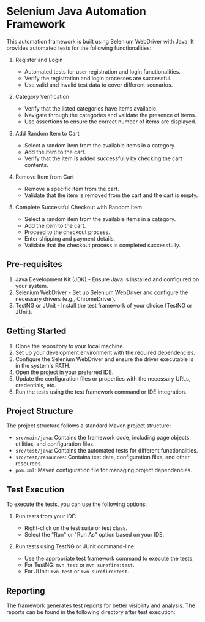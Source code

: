 # Selenium Java Automation Framework

This automation framework is built using Selenium WebDriver with Java. It provides automated tests for the following functionalities:

1. Register and Login
   - Automated tests for user registration and login functionalities.
   - Verify the registration and login processes are successful.
   - Use valid and invalid test data to cover different scenarios.

2. Category Verification
   - Verify that the listed categories have items available.
   - Navigate through the categories and validate the presence of items.
   - Use assertions to ensure the correct number of items are displayed.

3. Add Random Item to Cart
   - Select a random item from the available items in a category.
   - Add the item to the cart.
   - Verify that the item is added successfully by checking the cart contents.

4. Remove Item from Cart
   - Remove a specific item from the cart.
   - Validate that the item is removed from the cart and the cart is empty.

5. Complete Successful Checkout with Random Item
   - Select a random item from the available items in a category.
   - Add the item to the cart.
   - Proceed to the checkout process.
   - Enter shipping and payment details.
   - Validate that the checkout process is completed successfully.

## Pre-requisites

1. Java Development Kit (JDK) - Ensure Java is installed and configured on your system.
2. Selenium WebDriver - Set up Selenium WebDriver and configure the necessary drivers (e.g., ChromeDriver).
3. TestNG or JUnit - Install the test framework of your choice (TestNG or JUnit).

## Getting Started

1. Clone the repository to your local machine.
2. Set up your development environment with the required dependencies.
3. Configure the Selenium WebDriver and ensure the driver executable is in the system's PATH.
4. Open the project in your preferred IDE.
5. Update the configuration files or properties with the necessary URLs, credentials, etc.
6. Run the tests using the test framework command or IDE integration.

## Project Structure

The project structure follows a standard Maven project structure:

- `src/main/java`: Contains the framework code, including page objects, utilities, and configuration files.
- `src/test/java`: Contains the automated tests for different functionalities.
- `src/test/resources`: Contains test data, configuration files, and other resources.
- `pom.xml`: Maven configuration file for managing project dependencies.

## Test Execution

To execute the tests, you can use the following options:

1. Run tests from your IDE:
   - Right-click on the test suite or test class.
   - Select the "Run" or "Run As" option based on your IDE.
   
2. Run tests using TestNG or JUnit command-line:
   - Use the appropriate test framework command to execute the tests.
   - For TestNG: `mvn test` or `mvn surefire:test`.
   - For JUnit: `mvn test` or `mvn surefire:test`.

## Reporting

The framework generates test reports for better visibility and analysis. The reports can be found in the following directory after test execution: